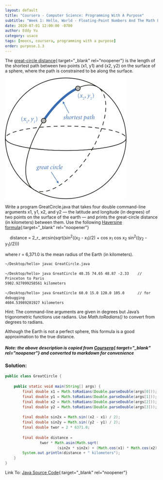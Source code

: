 ```yaml
---
layout: default
title: "Coursera - Computer Science: Programming With A Purpose"
subtitle: "Week 1: Hello, World - Floating-Point Numbers And The Math Library"
date: 2020-07-01 12:00:00 -0700
author: Eddy Yu
category: usaco
tags: [moocs, coursera, programming with a purpose]
order: purpose.1.3
---
```


The [great-circle distance](https://en.wikipedia.org/wiki/Great-circle_distance){:target="_blank" rel="noopener"}
is the length of the shortest path between two points (x1, y1) and (x2, y2) on 
the surface of a sphere, where the path is constrained to be along the surface.

<img src="great-circle.png" width="400"><br/>

Write a program GreatCircle.java that takes four double command-line 
arguments x1, y1, x2, and y2 — the latitude and longitude (in degrees) 
of two points on the surface of the earth — and prints the great-circle 
distance (in kilometers) between them. Use the following 
[Haversine formula](https://en.wikipedia.org/wiki/Haversine_formula){:target="_blank" rel="noopener"}

&nbsp;&nbsp;&nbsp;&nbsp;distance = 2_r_ arcsin(sqrt(sin<sup>2</sup>((x<sub>2</sub> - x<sub>1</sub>)/2) + cos x<sub>1</sub> cos x<sub>2</sub> sin<sup>2</sup>((y<sub>2</sub> - y<sub>1</sub>)/2)))

where r = 6,371.0 is the mean radius of the Earth (in kilometers).

```
~/Desktop/hello> javac GreatCircle.java

~/Desktop/hello> java GreatCircle 40.35 74.65 48.87 -2.33    // Princeton to Paris
5902.927099258561 kilometers

~/Desktop/hello> java GreatCircle 60.0 15.0 120.0 105.0      // for debugging
4604.53989281927 kilometers
```

Hint: The command-line arguments are given in degrees but Java’s trigonometric 
functions use radians. Use _Math.toRadians()_ to convert from degrees to 
radians.

Although the Earth is not a perfect sphere, this formula is a good 
approximation to the true distance.

##### Note: the above description is copied from [Coursera](https://coursera.cs.princeton.edu/introcs/assignments/hello/specification.php){:target="_blank" rel="noopener"} and converted to markdown for convenience

### Solution:
```java
public class GreatCircle {

    public static void main(String[] args) {
        final double x1 = Math.toRadians(Double.parseDouble(args[0]));
        final double y1 = Math.toRadians(Double.parseDouble(args[1]));
        final double x2 = Math.toRadians(Double.parseDouble(args[2]));
        final double y2 = Math.toRadians(Double.parseDouble(args[3]));

        final double sin2x = Math.sin((x2 - x1) / 2);
        final double sin2y = Math.sin((y2 - y1) / 2);
        final double twor = 2 * 6371.0;

        final double distance =
                twor * Math.asin(Math.sqrt(
                        (sin2x * sin2x) + (Math.cos(x1) * Math.cos(x2) * (sin2y * sin2y))));
        System.out.println(distance + " kilometers");
    }
}
``` 
Link To: [Java Source Code](https://github.com/eddycyu/programming-with-a-purpose/blob/master/src/GreatCircle.java){:target="_blank" rel="noopener"}
